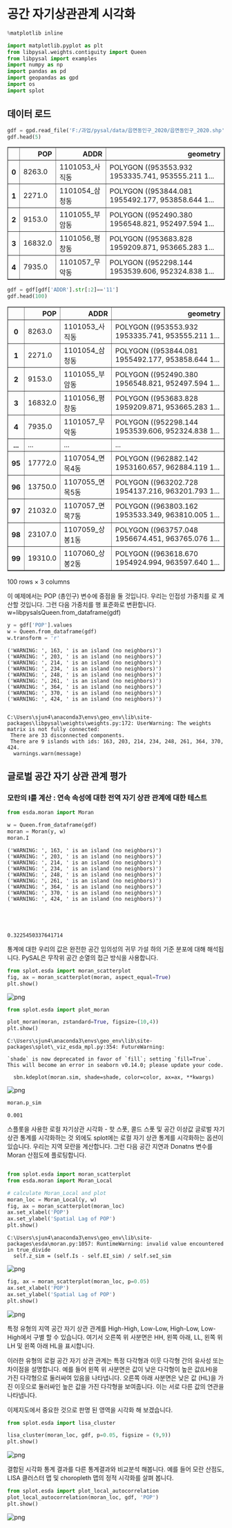 # 공간 자기상관관계 시각화


```python
%matplotlib inline

import matplotlib.pyplot as plt
from libpysal.weights.contiguity import Queen
from libpysal import examples
import numpy as np
import pandas as pd
import geopandas as gpd
import os
import splot
```

## 데이터 로드


```python
gdf = gpd.read_file('F:/과업/pysal/data/읍면동인구_2020/읍면동인구_2020.shp',encoding='euc-kr')
gdf.head(5)
```




<div>
<style scoped>
    .dataframe tbody tr th:only-of-type {
        vertical-align: middle;
    }

    .dataframe tbody tr th {
        vertical-align: top;
    }

    .dataframe thead th {
        text-align: right;
    }
</style>
<table border="1" class="dataframe">
  <thead>
    <tr style="text-align: right;">
      <th></th>
      <th>POP</th>
      <th>ADDR</th>
      <th>geometry</th>
    </tr>
  </thead>
  <tbody>
    <tr>
      <th>0</th>
      <td>8263.0</td>
      <td>1101053_사직동</td>
      <td>POLYGON ((953553.932 1953335.741, 953555.211 1...</td>
    </tr>
    <tr>
      <th>1</th>
      <td>2271.0</td>
      <td>1101054_삼청동</td>
      <td>POLYGON ((953844.081 1955492.177, 953858.644 1...</td>
    </tr>
    <tr>
      <th>2</th>
      <td>9153.0</td>
      <td>1101055_부암동</td>
      <td>POLYGON ((952490.380 1956548.821, 952497.594 1...</td>
    </tr>
    <tr>
      <th>3</th>
      <td>16832.0</td>
      <td>1101056_평창동</td>
      <td>POLYGON ((953683.828 1959209.871, 953665.283 1...</td>
    </tr>
    <tr>
      <th>4</th>
      <td>7935.0</td>
      <td>1101057_무악동</td>
      <td>POLYGON ((952298.144 1953539.606, 952324.838 1...</td>
    </tr>
  </tbody>
</table>
</div>




```python
gdf = gdf[gdf['ADDR'].str[:2]=='11']
gdf.head(100)
```




<div>
<style scoped>
    .dataframe tbody tr th:only-of-type {
        vertical-align: middle;
    }

    .dataframe tbody tr th {
        vertical-align: top;
    }

    .dataframe thead th {
        text-align: right;
    }
</style>
<table border="1" class="dataframe">
  <thead>
    <tr style="text-align: right;">
      <th></th>
      <th>POP</th>
      <th>ADDR</th>
      <th>geometry</th>
    </tr>
  </thead>
  <tbody>
    <tr>
      <th>0</th>
      <td>8263.0</td>
      <td>1101053_사직동</td>
      <td>POLYGON ((953553.932 1953335.741, 953555.211 1...</td>
    </tr>
    <tr>
      <th>1</th>
      <td>2271.0</td>
      <td>1101054_삼청동</td>
      <td>POLYGON ((953844.081 1955492.177, 953858.644 1...</td>
    </tr>
    <tr>
      <th>2</th>
      <td>9153.0</td>
      <td>1101055_부암동</td>
      <td>POLYGON ((952490.380 1956548.821, 952497.594 1...</td>
    </tr>
    <tr>
      <th>3</th>
      <td>16832.0</td>
      <td>1101056_평창동</td>
      <td>POLYGON ((953683.828 1959209.871, 953665.283 1...</td>
    </tr>
    <tr>
      <th>4</th>
      <td>7935.0</td>
      <td>1101057_무악동</td>
      <td>POLYGON ((952298.144 1953539.606, 952324.838 1...</td>
    </tr>
    <tr>
      <th>...</th>
      <td>...</td>
      <td>...</td>
      <td>...</td>
    </tr>
    <tr>
      <th>95</th>
      <td>17772.0</td>
      <td>1107054_면목4동</td>
      <td>POLYGON ((962882.142 1953160.657, 962884.119 1...</td>
    </tr>
    <tr>
      <th>96</th>
      <td>13750.0</td>
      <td>1107055_면목5동</td>
      <td>POLYGON ((963202.728 1954137.216, 963201.793 1...</td>
    </tr>
    <tr>
      <th>97</th>
      <td>21032.0</td>
      <td>1107057_면목7동</td>
      <td>POLYGON ((963803.162 1953533.349, 963810.005 1...</td>
    </tr>
    <tr>
      <th>98</th>
      <td>23107.0</td>
      <td>1107059_상봉1동</td>
      <td>POLYGON ((963757.048 1956674.451, 963765.076 1...</td>
    </tr>
    <tr>
      <th>99</th>
      <td>19310.0</td>
      <td>1107060_상봉2동</td>
      <td>POLYGON ((963618.670 1954924.994, 963597.640 1...</td>
    </tr>
  </tbody>
</table>
<p>100 rows × 3 columns</p>
</div>



이 예제에서는 POP (총인구) 변수에 중점을 둘 것입니다. 우리는 인접성 가중치를 로 계산할 것입니다. 
그런 다음 가중치를 행 표준화로 변환합니다. w=libpysalsQueen.from_dataframe(gdf)


```python
y = gdf['POP'].values
w = Queen.from_dataframe(gdf)
w.transform = 'r'
```

    ('WARNING: ', 163, ' is an island (no neighbors)')
    ('WARNING: ', 203, ' is an island (no neighbors)')
    ('WARNING: ', 214, ' is an island (no neighbors)')
    ('WARNING: ', 234, ' is an island (no neighbors)')
    ('WARNING: ', 248, ' is an island (no neighbors)')
    ('WARNING: ', 261, ' is an island (no neighbors)')
    ('WARNING: ', 364, ' is an island (no neighbors)')
    ('WARNING: ', 370, ' is an island (no neighbors)')
    ('WARNING: ', 424, ' is an island (no neighbors)')
    

    C:\Users\sjun4\anaconda3\envs\geo_env\lib\site-packages\libpysal\weights\weights.py:172: UserWarning: The weights matrix is not fully connected: 
     There are 33 disconnected components.
     There are 9 islands with ids: 163, 203, 214, 234, 248, 261, 364, 370, 424.
      warnings.warn(message)
    

## 글로벌 공간 자기 상관 관계 평가
### 모란의 I를 계산 : 연속 속성에 대한 전역 자기 상관 관계에 대한 테스트


```python
from esda.moran import Moran

w = Queen.from_dataframe(gdf)
moran = Moran(y, w)
moran.I
```

    ('WARNING: ', 163, ' is an island (no neighbors)')
    ('WARNING: ', 203, ' is an island (no neighbors)')
    ('WARNING: ', 214, ' is an island (no neighbors)')
    ('WARNING: ', 234, ' is an island (no neighbors)')
    ('WARNING: ', 248, ' is an island (no neighbors)')
    ('WARNING: ', 261, ' is an island (no neighbors)')
    ('WARNING: ', 364, ' is an island (no neighbors)')
    ('WARNING: ', 370, ' is an island (no neighbors)')
    ('WARNING: ', 424, ' is an island (no neighbors)')
    




    0.3225450337641714



통계에 대한 우리의 값은 완전한 공간 임의성의 귀무 가설 하의 기준 분포에 대해 해석됩니다. PySAL은 무작위 공간 순열의 접근 방식을 사용합니다.


```python
from splot.esda import moran_scatterplot
fig, ax = moran_scatterplot(moran, aspect_equal=True)
plt.show()
```


    
![png](output_10_0.png)
    



```python
from splot.esda import plot_moran

plot_moran(moran, zstandard=True, figsize=(10,4))
plt.show()
```

    C:\Users\sjun4\anaconda3\envs\geo_env\lib\site-packages\splot\_viz_esda_mpl.py:354: FutureWarning: 
    
    `shade` is now deprecated in favor of `fill`; setting `fill=True`.
    This will become an error in seaborn v0.14.0; please update your code.
    
      sbn.kdeplot(moran.sim, shade=shade, color=color, ax=ax, **kwargs)
    


    
![png](output_11_1.png)
    



```python
moran.p_sim
```




    0.001



스플롯을 사용한 로컬 자기상관 시각화 - 핫 스폿, 콜드 스폿 및 공간 이상값
글로벌 자기상관 통계를 시각화하는 것 외에도 splot에는 로컬 자기 상관 통계를 시각화하는 옵션이 있습니다. 우리는 지역 모란을 계산합니다. 그런 다음 공간 지연과 Donatns 변수를 Moran 산점도에 플로팅합니다.


```python

from splot.esda import moran_scatterplot
from esda.moran import Moran_Local

# calculate Moran_Local and plot
moran_loc = Moran_Local(y, w)
fig, ax = moran_scatterplot(moran_loc)
ax.set_xlabel('POP')
ax.set_ylabel('Spatial Lag of POP')
plt.show()
```

    C:\Users\sjun4\anaconda3\envs\geo_env\lib\site-packages\esda\moran.py:1057: RuntimeWarning: invalid value encountered in true_divide
      self.z_sim = (self.Is - self.EI_sim) / self.seI_sim
    


    
![png](output_14_1.png)
    



```python
fig, ax = moran_scatterplot(moran_loc, p=0.05)
ax.set_xlabel('POP')
ax.set_ylabel('Spatial Lag of POP')
plt.show()
```


    
![png](output_15_0.png)
    


특정 유형의 지역 공간 자기 상관 관계를 High-High, Low-Low, High-Low, Low-High에서 구별 할 수 있습니다. 여기서 오른쪽 위 사분면은 HH, 왼쪽 아래, LL, 왼쪽 위 LH 및 왼쪽 아래 HL을 표시합니다.

이러한 유형의 로컬 공간 자기 상관 관계는 특정 다각형과 이웃 다각형 간의 유사성 또는 차이점을 설명합니다. 예를 들어 왼쪽 위 사분면은 값이 낮은 다각형이 높은 값(LH)을 가진 다각형으로 둘러싸여 있음을 나타냅니다. 오른쪽 아래 사분면은 낮은 값 (HL)을 가진 이웃으로 둘러싸인 높은 값을 가진 다각형을 보여줍니다. 이는 서로 다른 값의 연관을 나타냅니다.

이제지도에서 중요한 것으로 판명 된 영역을 시각화 해 보겠습니다.


```python
from splot.esda import lisa_cluster

lisa_cluster(moran_loc, gdf, p=0.05, figsize = (9,9))
plt.show()
```


    
![png](output_17_0.png)
    


결합된 시각화
통계 결과를 다른 통계결과와 비교분석 해봅니다. 
예를 들어 모란 산점도, LISA 클러스터 맵 및 choropleth 맵의 정적 시각화를 살펴 봅니다.


```python
from splot.esda import plot_local_autocorrelation
plot_local_autocorrelation(moran_loc, gdf, 'POP')
plt.show()
```


    
![png](output_19_0.png)
    



```python

```
